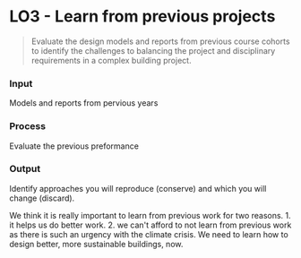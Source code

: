 # LO3 - Learn from previous projects

> Evaluate the design models and reports from previous course cohorts to identify the challenges to balancing the project and disciplinary requirements in a complex building project.

### Input 
Models and reports from pervious years
### Process 
Evaluate the previous preformance
### Output 
Identify approaches you will reproduce (conserve) and which you will change (discard).

We think it is really important to learn from previous work for two reasons. 1. it helps us do better work. 2. we can't afford to not learn from previous work as there is such an urgency with the climate crisis. We need to learn how to design better, more sustainable buildings, now.

